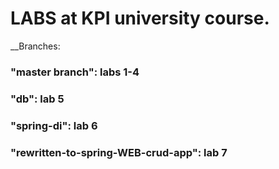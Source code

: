 # LABS at KPI university course.

__Branches:

### "master branch": labs 1-4

### "db": lab 5

### "spring-di": lab 6

### "rewritten-to-spring-WEB-crud-app": lab 7

